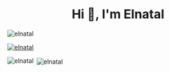<h1 align="center">Hi 👋, I'm Elnatal</h1>

<p align="left"> <img src="https://komarev.com/ghpvc/?username=elnatal&label=Profile%20views&color=0e75b6&style=flat" alt="elnatal" /> </p>

<p align="left"> <a href="https://github.com/ryo-ma/github-profile-trophy"><img src="https://github-profile-trophy.vercel.app/?username=elnatal" alt="elnatal" /></a> </p>

<p><img align="left" src="https://github-readme-stats.vercel.app/api/top-langs?username=elnatal&show_icons=true&locale=en&layout=compact" alt="elnatal" /></p>

<p>&nbsp;<img align="center" src="https://github-readme-stats.vercel.app/api?username=elnatal&show_icons=true&locale=en" alt="elnatal" /></p>
